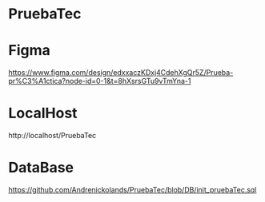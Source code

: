 # PruebaTec

# Figma 
https://www.figma.com/design/edxxaczKDxj4CdehXgQr5Z/Prueba-pr%C3%A1ctica?node-id=0-1&t=8hXsrsGTu9vTmYna-1

# LocalHost
http://localhost/PruebaTec

# DataBase
https://github.com/Andrenickolands/PruebaTec/blob/DB/init_pruebaTec.sql
